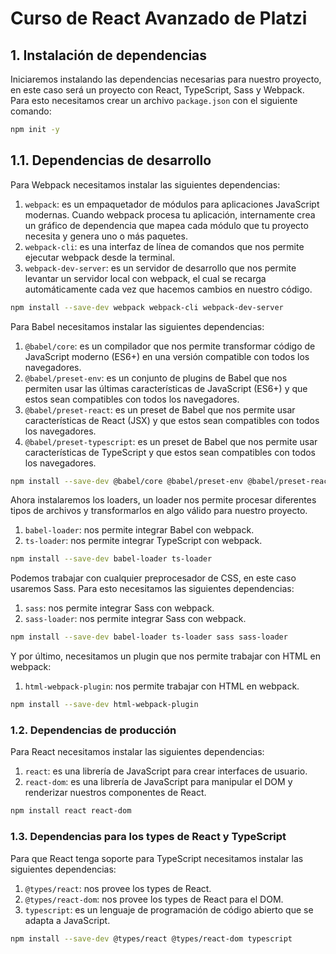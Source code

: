 # Curso de React Avanzado de Platzi

## 1. Instalación de dependencias

Iniciaremos instalando las dependencias necesarias para nuestro proyecto, en este caso será un proyecto con React, TypeScript, Sass y Webpack. Para esto necesitamos crear un archivo `package.json` con el siguiente comando:

```sh
npm init -y
```

## 1.1. Dependencias de desarrollo

Para Webpack necesitamos instalar las siguientes dependencias:

1. `webpack`: es un empaquetador de módulos para aplicaciones JavaScript modernas. Cuando webpack procesa tu aplicación, internamente crea un gráfico de dependencia que mapea cada módulo que tu proyecto necesita y genera uno o más paquetes.
2. `webpack-cli`: es una interfaz de línea de comandos que nos permite ejecutar webpack desde la terminal.
3. `webpack-dev-server`: es un servidor de desarrollo que nos permite levantar un servidor local con webpack, el cual se recarga automáticamente cada vez que hacemos cambios en nuestro código.

```sh
npm install --save-dev webpack webpack-cli webpack-dev-server
```

Para Babel necesitamos instalar las siguientes dependencias:

1. `@babel/core`: es un compilador que nos permite transformar código de JavaScript moderno (ES6+) en una versión compatible con todos los navegadores.
2. `@babel/preset-env`: es un conjunto de plugins de Babel que nos permiten usar las últimas características de JavaScript (ES6+) y que estos sean compatibles con todos los navegadores.
3. `@babel/preset-react`: es un preset de Babel que nos permite usar características de React (JSX) y que estos sean compatibles con todos los navegadores.
4. `@babel/preset-typescript`: es un preset de Babel que nos permite usar características de TypeScript y que estos sean compatibles con todos los navegadores.

```sh
npm install --save-dev @babel/core @babel/preset-env @babel/preset-react @babel/preset-typescript
```

Ahora instalaremos los loaders, un loader nos permite procesar diferentes tipos de archivos y transformarlos en algo válido para nuestro proyecto.

1. `babel-loader`: nos permite integrar Babel con webpack.
2. `ts-loader`: nos permite integrar TypeScript con webpack.

```sh
npm install --save-dev babel-loader ts-loader
```

Podemos trabajar con cualquier preprocesador de CSS, en este caso usaremos Sass. Para esto necesitamos las siguientes dependencias:

1. `sass`: nos permite integrar Sass con webpack.
2. `sass-loader`: nos permite integrar Sass con webpack.

```sh
npm install --save-dev babel-loader ts-loader sass sass-loader
```

Y por último, necesitamos un plugin que nos permite trabajar con HTML en webpack:

1. `html-webpack-plugin`: nos permite trabajar con HTML en webpack.

```sh
npm install --save-dev html-webpack-plugin
```

### 1.2. Dependencias de producción

Para React necesitamos instalar las siguientes dependencias:

1. `react`: es una librería de JavaScript para crear interfaces de usuario.
2. `react-dom`: es una librería de JavaScript para manipular el DOM y renderizar nuestros componentes de React.

```sh
npm install react react-dom
```

### 1.3. Dependencias para los types de React y TypeScript

Para que React tenga soporte para TypeScript necesitamos instalar las siguientes dependencias:

1. `@types/react`: nos provee los types de React.
2. `@types/react-dom`: nos provee los types de React para el DOM.
3. `typescript`: es un lenguaje de programación de código abierto que se adapta a JavaScript.

```sh
npm install --save-dev @types/react @types/react-dom typescript
```